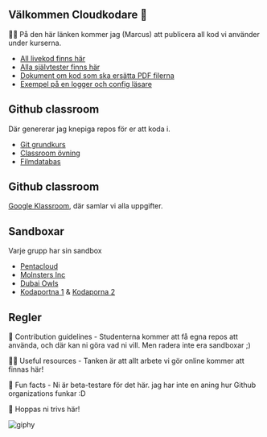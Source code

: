 
## Välkommen Cloudkodare 👋

🙋‍♀️ På den här länken kommer jag (Marcus) att publicera all kod vi använder under kurserna. 

 - [All livekod finns här](https://github.com/Campus-Molndal-CLO22/Lektionsmaterial)
- [Alla självtester finns här](https://github.com/Campus-Molndal-CLO22/Kodutmaning)
- [Dokument om kod som ska ersätta PDF filerna](https://github.com/Campus-Molndal-CLO22/Dokument)
- [Exempel på en logger och config läsare](https://github.com/Campus-Molndal-CLO22/MySecretStash)

## Github classroom ##
Där genererar jag knepiga repos för er att koda i.
- [Git grundkurs](https://classroom.github.com/a/B9Xz7QrX)
- [Classroom övning](https://classroom.github.com/a/rwJhDhee)
- [Filmdatabas](https://classroom.github.com/a/6RnXKxPH)

## Github classroom ##
[Google Klassroom](https://classroom.google.com/u/0/w/NTU3ODQ4Nzk3MDgy/t/all), där samlar vi alla uppgifter.

## Sandboxar ##
Varje grupp har sin sandbox

- [Pentacloud](https://github.com/Campus-Molndal-CLO22/PentaCloud)
- [Molnsters Inc](https://github.com/Campus-Molndal-CLO22/Molnsters-Inc-Sandbox)
- [Dubai Owls](https://github.com/Campus-Molndal-CLO22/Dubai-Owls-Sandbox)
- [Kodaportna 1](https://github.com/Campus-Molndal-CLO22/Kodaporna-Sandbox) & [Kodaporna 2](https://github.com/Campus-Molndal-CLO22/Kodaporna-Sandbox2)

## Regler ##
🌈 Contribution guidelines - 
Studenterna kommer att få egna repos att använda, och där kan ni göra vad ni vill. 
Men radera inte era sandboxar ;)

👩‍💻 Useful resources - Tanken är att allt arbete vi gör online kommer att finnas här!

🍿 Fun facts - Ni är beta-testare för det här. jag har inte en aning hur Github organizations funkar :D

🧙 Hoppas ni trivs här!

![giphy](https://user-images.githubusercontent.com/74178301/199276610-91c66418-89b6-460a-ac41-c2fe6737b84a.gif)
